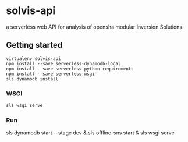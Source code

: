 # solvis-api

a serverless web API for analysis of opensha modular Inversion Solutions


## Getting started

```
virtualenv solvis-api
npm install --save serverless-dynamodb-local
npm install --save serverless-python-requirements
npm install --save serverless-wsgi
sls dynamodb install
```

### WSGI

```
sls wsgi serve
```

### Run
sls dynamodb start --stage dev &
sls offline-sns start &
sls wsgi serve